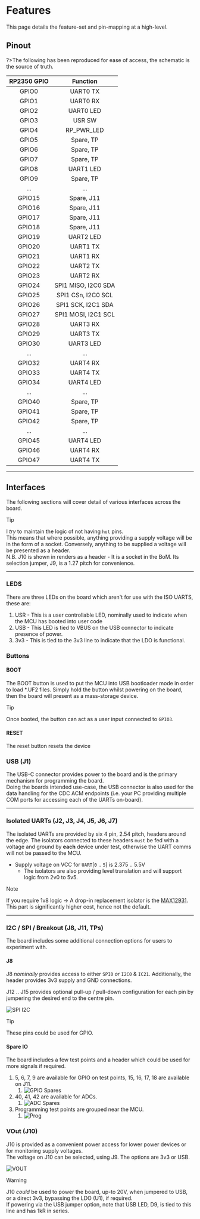 # Features

This page details the feature-set and pin-mapping at a high-level.

## Pinout

?>The following has been reproduced for ease of access, the schematic is the source of truth.

| RP2350 GPIO     | Function   |
|:---------------:|:----------:|
| GPIO0           | UART0 TX   |
| GPIO1           | UART0 RX   |
| GPIO2           | UART0 LED  |
| GPIO3           | USR SW     |
| GPIO4           | RP_PWR_LED |
| GPIO5           | Spare, TP  |
| GPIO6           | Spare, TP  |
| GPIO7           | Spare, TP  |
| GPIO8           | UART1 LED  |
| GPIO9           | Spare, TP  |
| ...             | ...        |
| GPIO15          | Spare, J11 |
| GPIO16          | Spare, J11 |
| GPIO17          | Spare, J11 |
| GPIO18          | Spare, J11 |
| GPIO19          | UART2 LED  |
| GPIO20          | UART1 TX   |
| GPIO21          | UART1 RX   |
| GPIO22          | UART2 TX   |
| GPIO23          | UART2 RX   |
| GPIO24          | SPI1 MISO, I2C0 SDA |
| GPIO25          | SPI1 CSn, I2C0 SCL  |
| GPIO26          | SPI1 SCK, I2C1 SDA  |
| GPIO27          | SPI1 MOSI, I2C1 SCL |
| GPIO28          | UART3 RX   |
| GPIO29          | UART3 TX   |
| GPIO30          | UART3 LED  |
| ...             | ...        |
| GPIO32          | UART4 RX   |
| GPIO33          | UART4 TX   |
| GPIO34          | UART4 LED  |
| ...             | ...        |
| GPIO40          | Spare, TP  |
| GPIO41          | Spare, TP  |
| GPIO42          | Spare, TP  |
| ...             | ...        |
| GPIO45          | UART4 LED  |
| GPIO46          | UART4 RX   |
| GPIO47          | UART4 TX   |

---

## Interfaces

The following sections will cover detail of various interfaces across the board.

>[!TIP]
>I _try_ to maintain the logic of not having `hot` pins.  
>This means that where possible, anything providing a supply voltage will be in the form of a socket. Conversely, anything to be supplied a voltage will be presented as a header.  
>N.B. J10 is shown in renders as a header - It is a socket in the BoM. Its selection jumper, J9, is a 1.27 pitch for convenience.

---
### LEDS

There are three LEDs on the board which aren't for use with the ISO UARTS, these are:

1. USR - This is a user controllable LED, nominally used to indicate when the MCU has booted into user code
1. USB - This LED is tied to VBUS on the USB connector to indicate presence of power.
1. 3v3 - This is tied to the 3v3 line to indicate that the LDO is functional.

### Buttons

#### BOOT

The BOOT button is used to put the MCU into USB bootloader mode in order to load *.UF2 files. Simply hold the button whilst powering on the board, then the board will present as a mass-storage device.

>[!TIP]
>Once booted, the button can act as a user input connected to `GPIO3`.

#### RESET

The reset button resets the device

### USB (J1)

The USB-C connector provides power to the board and is the primary mechanism for programming the board.  
Doing the boards intended use-case, the USB connector is also used for the data handling for the CDC ACM endpoints (i.e. your PC providing multiple COM ports for accessing each of the UARTs on-board).

---

### Isolated UARTs (J2, J3, J4, J5, J6, J7)

The isolated UARTs are provided by six 4 pin, 2.54 pitch, headers around the edge. The isolators connected to these headers `must` be fed with a voltage and ground by **each** device under test, otherwise the UART comms will not be passed to the MCU.

- Supply voltage on VCC for `UART`[`0` .. `5`] is 2.375 .. 5.5V  
   - The isolators are also providing level translation and will support logic from 2v0 to 5v5.

>[!NOTE]
>If you require 1v8 logic -> A drop-in replacement isolator is the [MAX12931](https://www.analog.com/media/en/technical-documentation/data-sheets/max12930-max12931.pdf).  
>This part is significantly higher cost, hence not the default.

---

### I2C / SPI / Breakout (J8, J11, TPs)

The board includes some additional connection options for users to experiment with.

#### J8

J8 _nominally_ provides access to either `SPI0` _or_ `I2C0` & `IC21`. Additionally, the header provides 3v3 supply and GND connections.

J12 .. J15 provides optional pull-up / pull-down configuration for each pin by jumpering the desired end to the centre pin.

![SPI I2C](assets/v1.0/spi-i2c.png ':size=200')

>[!TIP]
>These pins could be used for GPIO.

#### Spare IO

The board includes a few test points and a header which could be used for more signals if required.

1. 5, 6, 7, 9 are available for GPIO on test points, 15, 16, 17, 18 are available on J11.
   1. ![GPIO Spares](assets/v1.0/spare-gpio.png ':size=500')
1. 40, 41, 42 are available for ADCs.
   1. ![ADC Spares](assets/v1.0/spare-adc.png ':size=80')
1. Programming test points are grouped near the MCU.
   1. ![Prog](assets/v1.0/programming-tp.png ':size=150')

### VOut (J10)

J10 is provided as a convenient power access for lower power devices or for monitoring supply voltages.  
The voltage on J10 can be selected, using J9. The options are 3v3 or USB.

![VOUT](assets/v1.0/vout.png)

>[!WARNING]
>J10 _could_ be used to power the board, up-to 20V, when jumpered to USB, or a direct 3v3, bypassing the LDO (U1), if required.  
>If powering via the USB jumper option, note that USB LED, D9, is tied to this line and has 1kR in series.
